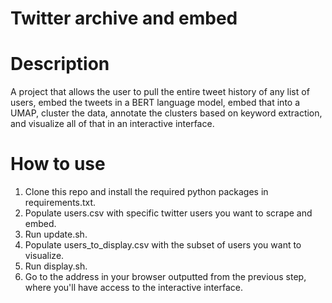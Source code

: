 # Twitter archive and embed

# Description
A project that allows the user to pull the entire tweet history of any list of users, embed the tweets in a BERT language model, embed that into a UMAP, cluster the data, annotate the clusters based on keyword extraction, and visualize all of that in an interactive interface.

# How to use
1. Clone this repo and install the required python packages in requirements.txt. 
2. Populate users.csv with specific twitter users you want to scrape and embed.
3. Run update.sh.
4. Populate users_to_display.csv with the subset of users you want to visualize. 
5. Run display.sh. 
6. Go to the address in your browser outputted from the previous step, where you'll have access to the interactive interface.